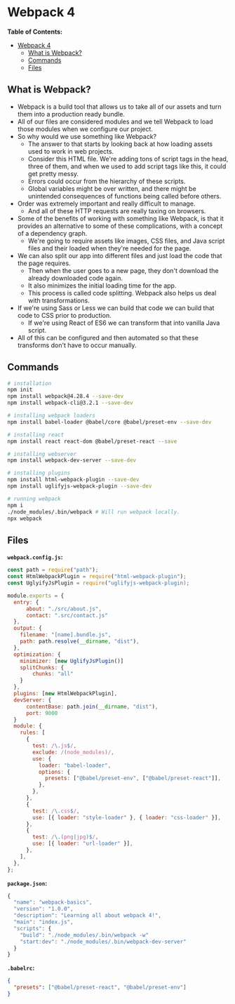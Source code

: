 # Webpack 4

**Table of Contents:**

- [Webpack 4](#webpack-4)
  - [What is Webpack?](#what-is-webpack)
  - [Commands](#commands)
  - [Files](#files)

## What is Webpack?

- Webpack is a build tool that allows us to take all of our assets and turn them into a production ready bundle.
- All of our files are considered modules and we tell Webpack to load those modules when we configure our project.
- So why would we use something like Webpack?
  - The answer to that starts by looking back at how loading assets used to work in web projects.
  - Consider this HTML file. We're adding tons of script tags in the head, three of them, and when we used to add script tags like this, it could get pretty messy.
  - Errors could occur from the hierarchy of these scripts.
  - Global variables might be over written, and there might be unintended consequences of functions being called before others.
- Order was extremely important and really difficult to manage.
  - And all of these HTTP requests are really taxing on browsers.
- Some of the benefits of working with something like Webpack, is that it provides an alternative to some of these complications, with a concept of a dependency graph.
  - We're going to require assets like images, CSS files, and Java script files and their loaded when they're needed for the page.
- We can also split our app into different files and just load the code that the page requires.
  - Then when the user goes to a new page, they don't download the already downloaded code again.
  - It also minimizes the initial loading time for the app.
  - This process is called code splitting. Webpack also helps us deal with transformations.
- If we're using Sass or Less we can build that code we can build that code to CSS prior to production.
  - If we're using React of ES6 we can transform that into vanilla Java script.
- All of this can be configured and then automated so that these transforms don't have to occur manually.

## Commands

```bash
# installation
npm init
npm install webpack@4.28.4 --save-dev
npm install webpack-cli@3.2.1 --save-dev

# installing webpack loaders
npm install babel-loader @babel/core @babel/preset-env --save-dev

# installing react
npm install react react-dom @babel/preset-react --save

# installing webserver
npm install webpack-dev-server --save-dev

# installing plugins
npm install html-webpack-plugin --save-dev
npm install uglifyjs-webpack-plugin --save-dev

# running webpack
npm i
./node_modules/.bin/webpack # Will run webpack locally.
npx webpack
```

## Files

**`webpack.config.js`:**

```js
const path = require("path");
const HtmlWebpackPlugin = require("html-webpack-plugin");
const UglyifyJsPlugin = require("uglifyjs-webpack-plugin);

module.exports = {
  entry: {
      about: "./src/about.js",
      contact: ".src/contact.js"
  },
  output: {
    filename: "[name].bundle.js",
    path: path.resolve(__dirname, "dist"),
  },
  optimization: {
    minimizer: [new UglifyJsPlugin()]
    splitChunks: {
        chunks: "all"
    }
  },
  plugins: [new HtmlWebpackPlugin],
  devServer: {
      contentBase: path.join(__dirname, "dist"),
      port: 9000
  }
  module: {
    rules: [
      {
        test: /\.js$/,
        exclude: /(node_modules)/,
        use: {
          loader: "babel-loader",
          options: {
            presets: ["@babel/preset-env", ["@babel/preset-react"]],
          },
        },
      },
      {
        test: /\.css$/,
        use: [{ loader: "style-loader" }, { loader: "css-loader" }],
      },
      {
        test: /\.(png|jpg)$/,
        use: [{ loader: "url-loader" }],
      },
    ],
  },
};
```

**`package.json`:**

```js
{
  "name": "webpack-basics",
  "version": "1.0.0",
  "description": "Learning all about webpack 4!",
  "main": "index.js",
  "scripts": {
    "build": "./node_modules/.bin/webpack -w"
    "start:dev": "./node_modules/.bin/webpack-dev-server"
  }
}
```

**`.babelrc`:**

```json
{
  "presets": ["@babel/preset-react", "@babel/preset-env"]
}
```
